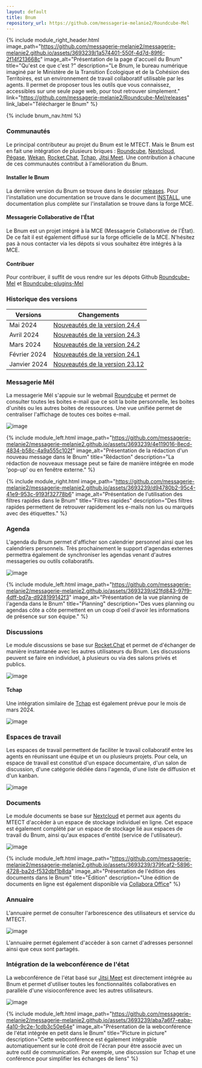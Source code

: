 ```yaml
---
layout: default
title: Bnum
repository_url: https://github.com/messagerie-melanie2/Roundcube-Mel
---
```


{% include module_right_header.html image_path="https://github.com/messagerie-melanie2/messagerie-melanie2.github.io/assets/3693239/1a574401-550f-4d7d-89f6-2f14f213668c" image_alt="Présentation de la page d'accueil du Bnum" title="Qu'est ce que c'est ?" description="Le Bnum, le bureau numérique imaginé par le Ministère de la Transition Écologique et de la Cohésion des Territoires, est un environnement de travail collaboratif utilisable par les agents. Il permet de proposer tous les outils que vous connaissez, accessibles sur une seule page web, pour tout retrouver simplement." link="https://github.com/messagerie-melanie2/Roundcube-Mel/releases" link_label="Télécharger le Bnum" %}

{% include bnum_nav.html %}


### Communautés

Le principal contributeur au projet du Bnum est le MTECT. Mais le Bnum est en fait une intégration de plusieurs briques : [Roundcube](https://roundcube.net/), [Nextcloud](https://nextcloud.com/fr/), [Pégase](https://messagerie-melanie2.github.io/Pegase/), [Wekan](https://wekan.github.io/), [Rocket.Chat](https://fr.rocket.chat/), [Tchap](https://www.numerique.gouv.fr/outils-agents/tchap-messagerie-instantanee-etat/), [Jitsi Meet](https://meet.jit.si/). Une contribution à chacune de ces communautés contribut à l'amélioration du Bnum.

#### Installer le Bnum

La dernière version du Bnum se trouve dans le dossier [releases](https://github.com/messagerie-melanie2/Roundcube-Mel/releases). Pour l'installation une documentation se trouve dans le document [INSTALL](https://github.com/messagerie-melanie2/Roundcube-Mel/blob/dwp/INSTALL), une documentation plus complète sur l'installation se trouve dans la forge MCE.

#### Messagerie Collaborative de l'État

Le Bnum est un projet intégré à la MCE (Messagerie Collaborative de l'État). De ce fait il est également diffusé sur la forge officielle de la MCE. N'hésitez pas à nous contacter via les dépots si vous souhaitez être intégrés à la MCE.

#### Contribuer

Pour contribuer, il suffit de vous rendre sur les dépots Github [Roundcube-Mel](https://github.com/messagerie-melanie2/Roundcube-Mel) et [Roundcube-plugins-Mel](https://github.com/messagerie-melanie2/Roundcube-plugins-Mel)


### Historique des versions

| Versions | Changements |
| -------- | ----------- |
| Mai 2024 | [Nouveautés de la version 24.4](https://fabrique-numerique.gitbook.io/bnum/dernieres-fonctionnalites/version-mars-2024) |
| Avril 2024 | [Nouveautés de la version 24.3](https://fabrique-numerique.gitbook.io/bnum/dernieres-fonctionnalites/et-avant-.../version-avril-2024) |
| Mars 2024 | [Nouveautés de la version 24.2](https://fabrique-numerique.gitbook.io/bnum/dernieres-fonctionnalites/et-avant-.../version-mars-2024) |
| Février 2024 | [Nouveautés de la version 24.1](https://fabrique-numerique.gitbook.io/bnum/dernieres-fonctionnalites/et-avant-.../version-fevrier-2024) |
| Janvier 2024 | [Nouveautés de la version 23.12](https://fabrique-numerique.gitbook.io/bnum/dernieres-fonctionnalites/et-avant-.../version-janvier-2024) |


### Messagerie Mél

La messagerie Mél s'appuie sur le webmail [Roundcube](https://roundcube.net/) et permet de consulter toutes les boites e-mail que ce soit la boite personnelle, les boites d'unités ou les autres boites de ressources. Une vue unifiée permet de centraliser l'affichage de toutes ces boites e-mail.

![image](https://github.com/messagerie-melanie2/messagerie-melanie2.github.io/assets/3693239/8fa94aea-e286-460b-9782-213ce4041734)

{% include module_left.html image_path="https://github.com/messagerie-melanie2/messagerie-melanie2.github.io/assets/3693239/4e119016-8ecd-4834-b58c-4a9a555c102f" image_alt="Présentation de la rédaction d'un nouveau message dans le Bnum" title="Rédaction" description="La rédaction de nouveaux message peut se faire de manière intégrée en mode 'pop-up' ou en fenêtre externe." %}

{% include module_right.html image_path="https://github.com/messagerie-melanie2/messagerie-melanie2.github.io/assets/3693239/d94780b2-95c4-41e9-953c-9193f32778b6" image_alt="Présentation de l'utilisation des filtres rapides dans le Bnum" title="Filtres rapides" description="Des filtres rapides permettent de retrouver rapidement les e-mails non lus ou marqués avec des étiquettes." %}


### Agenda

L'agenda du Bnum permet d'afficher son calendrier personnel ainsi que les calendriers personnels. Très prochainement le support d'agendas externes permettra également de synchroniser les agendas venant d'autres messageries ou outils collaboratifs.

![image](https://github.com/messagerie-melanie2/messagerie-melanie2.github.io/assets/3693239/0e9b4327-b3ee-4c06-b88b-b7c2d7377470)

{% include module_left.html image_path="https://github.com/messagerie-melanie2/messagerie-melanie2.github.io/assets/3693239/d21fd843-97f9-4dff-bd7a-d928199142f3" image_alt="Présentation de la vue planning de l'agenda dans le Bnum" title="Planning" description="Des vues planning ou agendas côte a côte permettent en un coup d'oeil d'avoir les informations de présence sur son équipe." %}


### Discussions

Le module discussions se base sur [Rocket.Chat](https://fr.rocket.chat/) et permet de d'échanger de manière instantanée avec les autres utilisateurs du Bnum. Les discussions peuvent se faire en individuel, à plusieurs ou via des salons privés et publics.

![image](https://github.com/messagerie-melanie2/messagerie-melanie2.github.io/assets/3693239/b1fbe346-5a84-4bb3-b0d5-db0b7df5302e)

#### Tchap

Une intégration similaire de [Tchap](https://www.numerique.gouv.fr/outils-agents/tchap-messagerie-instantanee-etat/) est également prévue pour le mois de mars 2024.

![image](https://github.com/messagerie-melanie2/messagerie-melanie2.github.io/assets/3693239/f0ffdec1-1586-4e22-827b-7d48beb2b853)

### Espaces de travail

Les espaces de travail permettent de faciliter le travail collaboratif entre les agents en réunissant une équipe et un ou plusieurs projets. Pour cela, un espace de travail est constitué d'un espace documentaire, d'un salon de discussion, d'une catégorie dédiée dans l'agenda, d'une liste de diffusion et d'un kanban.

![image](https://github.com/messagerie-melanie2/messagerie-melanie2.github.io/assets/3693239/821bbe46-6232-45fe-ae73-c694fe75b3db)

### Documents

Le module documents se base sur [Nextcloud](https://nextcloud.com/fr/) et permet aux agents du MTECT d'accèder à un espace de stockage individuel en ligne. Cet espace est également complété par un espace de stockage lié aux espaces de travail du Bnum, ainsi qu'aux espaces d'entité (service de l'utilisateur). 

![image](https://github.com/messagerie-melanie2/messagerie-melanie2.github.io/assets/3693239/a239cf87-8dd2-4e2c-bfdc-c756c9df364b)

{% include module_left.html image_path="https://github.com/messagerie-melanie2/messagerie-melanie2.github.io/assets/3693239/379fcaf2-5896-4728-ba2d-f532dbf1b8da" image_alt="Présentation de l'édition des documents dans le Bnum" title="Édition" description="Une édition de documents en ligne est également disponible via [Collabora Office](https://www.collaboraoffice.com/)" %}

### Annuaire

L'annuaire permet de consulter l'arborescence des utilisateurs et service du MTECT.

![image](https://github.com/messagerie-melanie2/messagerie-melanie2.github.io/assets/3693239/17a55827-2070-4bb3-b2d0-fd8d1dc91106)

L'annuaire permet également d'accèder à son carnet d'adresses personnel ainsi que ceux sont partagés.

### Intégration de la webconférence de l'état

La webconférence de l'état basé sur [Jitsi Meet](https://meet.jit.si/) est directement intégrée au Bnum et permet d'utiliser toutes les fonctionnalités collaboratives en parallèle d'une visioconférence avec les autres utilisateurs.

![image](https://github.com/messagerie-melanie2/messagerie-melanie2.github.io/assets/3693239/b4571b44-bf32-4ec0-b182-f65c4529a41c)

{% include module_left.html image_path="https://github.com/messagerie-melanie2/messagerie-melanie2.github.io/assets/3693239/aba7a6f7-eaba-4a10-9c2e-1cdb3c50e64e" image_alt="Présentation de la webconférence de l'état intégrée en petit dans le Bnum" title="Picture in picture" description="Cette webconférence est également intégrable automatiquement sur le coté droit de l'écran pour être associé avec un autre outil de communication. Par exemple, une discussion sur Tchap et une conférence pour simplifier les échanges de liens" %}

